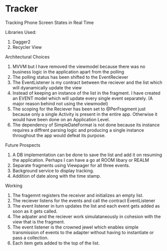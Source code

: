 # Tracker
Tracking Phone Screen States in Real Time

Libraries Used:
1. Dagger2
2. Recycler View

Architectural Choices
1. MVVM but I have removed the viewmodel because there was no business logic in the application apart from the polling
2. The polling status has been shifted to the EventReciever 
3. The EventListener is my contract between the reciever and the list which will dyanamically update the view
4. Instead of keeping an instance of the list in the fragment. I have created an EVENT model which will update every single event separately. (A major reason behind not using the viewmodel)
5. The scoping for the Reciever has been set to @PerFragment just because only a single Activity is present in the entire app. Otherwise it would have been done on an Application Level.
6. The dependency of SimpleDateFormat is not done because its instance requires a diffrent parsing logic and producing a single instance throughout the app would defeat its purpose.

Future Prospects
1. A DB implementation can be done to save the list and add it on resuming the application. Perhaps I can have a go at ROOM libary or REALM
2. Separate fragments using Viewpager for all three events.
3. Background service to display tracking.
4. Addition of date along with the time stamp.

Working
1. The fragemnt registers the receiver and initializes an empty list.
2. The reciever listens for the events and call the contract EventListener 
3. The event listener in turn updates the list and each event gets added as soon as it gets called.
4. The adpater and the reciever work simulataneously in cohesion with the view that is the fragment.
5. The event listener is the crowned jewel which enables simple transmission of events to the adapter without having to instantiate or pass a collection.
6. Each item gets added to the top of the list.
